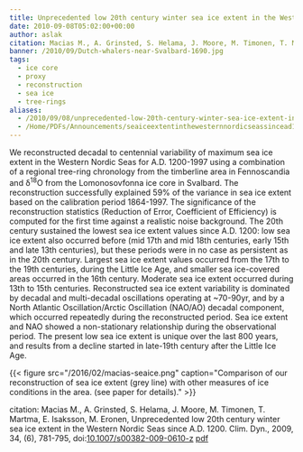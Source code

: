 ```yaml
---
title: Unprecedented low 20th century winter sea ice extent in the Western Nordic Seas since A.D. 1200
date: 2010-09-08T05:02:00+00:00
author: aslak
citation: Macias M., A. Grinsted, S. Helama, J. Moore, M. Timonen, T. Martma, E. Isaksson, M. Eronen, Unprecedented low 20th century winter sea ice extent in the Western Nordic Seas since A.D. 1200. Clim. Dyn., 2009, 34, (6), 781-795, doi:10.1007/s00382-009-0610-z
banner: /2010/09/Dutch-whalers-near-Svalbard-1690.jpg
tags:
  - ice core
  - proxy
  - reconstruction
  - sea ice
  - tree-rings
aliases:
  - /2010/09/08/unprecedented-low-20th-century-winter-sea-ice-extent-in-the-western-nordic-seas-since-a-d-1200/
  - /Home/PDFs/Announcements/seaiceextentinthewesternnordicseassincead1200
---
```

We reconstructed decadal to centennial variability of maximum sea ice extent in the Western Nordic Seas for A.D. 1200-1997 using a combination of a regional tree-ring chronology from the timberline area in Fennoscandia and δ<sup>18</sup>O from the Lomonosovfonna ice core in Svalbard. The reconstruction successfully explained 59% of the variance in sea ice extent based on the calibration period 1864-1997. <!--more-->  The significance of the reconstruction statistics (Reduction of Error, Coefficient of Efficiency) is computed for the first time against a realistic noise background. The 20th century sustained the lowest sea ice extent values since A.D. 1200: low sea ice extent also occurred before (mid 17th and mid 18th centuries, early 15th and late 13th centuries), but these periods were in no case as persistent as in the 20th century. Largest sea ice extent values occurred from the 17th to the 19th centuries, during the Little Ice Age, and smaller sea ice-covered areas occurred in the 16th century. Moderate sea ice extent occurred during 13th to 15th centuries. Reconstructed sea ice extent variability is dominated by decadal and multi-decadal oscillations operating at ~70-90yr, and by a North Atlantic Oscillation/Arctic Oscillation (NAO/AO) decadal component, which occurred repeatedly during the reconstructed period. Sea ice extent and NAO showed a non-stationary relationship during the observational period. The present low sea ice extent is unique over the last 800 years, and results from a decline started in late-19th century after the Little Ice Age.

{{< figure src="/2016/02/macias-seaice.png" caption="Comparison of our reconstruction of sea ice extent (grey line) with other measures of ice conditions in the area. (see paper for details)." >}}


citation: Macias M., A. Grinsted, S. Helama, J. Moore, M. Timonen, T. Martma, E. Isaksson, M. Eronen, Unprecedented low 20th century winter sea ice extent in the Western Nordic Seas since A.D. 1200. Clim. Dyn., 2009, 34, (6), 781-795, doi:[10.1007/s00382-009-0610-z](http://dx.doi.org/10.1007/s00382-009-0610-z) [pdf](/2016/03/Macias-ClimDyn09-barentsw-sea-ice-reconstruction.pdf)
